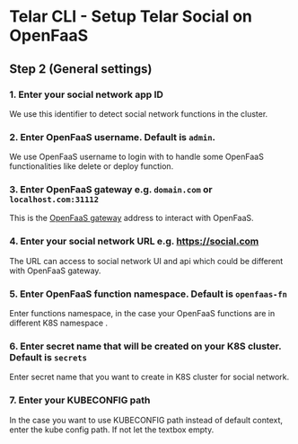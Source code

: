 # Telar CLI - Setup Telar Social on OpenFaaS

## Step 2 (General settings)

### 1. Enter your social network app ID

We use this identifier to detect social network functions in the cluster.

### 2. Enter OpenFaaS username. Default is `admin`.

We use OpenFaaS username to login with to handle some OpenFaaS functionalities like delete or deploy function.

### 3. Enter OpenFaaS gateway e.g. `domain.com` or `localhost.com:31112`

This is the [OpenFaaS gateway](https://docs.openfaas.com/architecture/gateway/) address to interact with OpenFaaS.

### 4. Enter your social network URL e.g. https://social.com

The URL can access to social network UI and api which could be different with OpenFaaS gateway.

### 5. Enter OpenFaaS function namespace. Default is `openfaas-fn`

Enter functions namespace, in the case your OpenFaaS functions are in different K8S namespace . 

### 6. Enter secret name that will be created on your K8S cluster. Default is `secrets`

Enter secret name that you want to create in K8S cluster for social network. 

### 7. Enter your KUBECONFIG path

In the case you want to use KUBECONFIG path instead of default context, enter the kube config path. If not let the textbox empty.